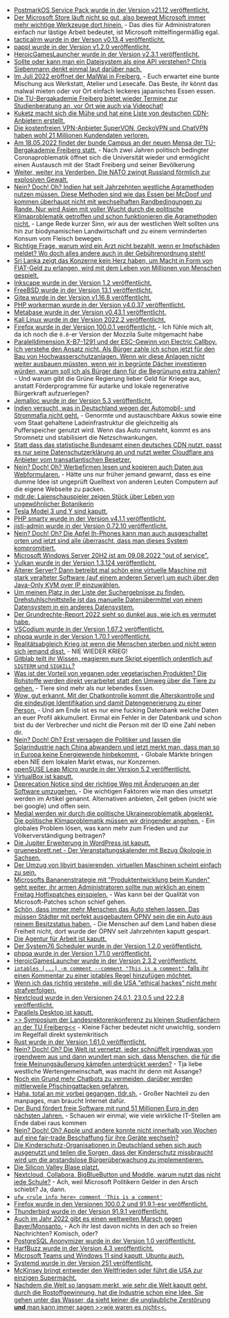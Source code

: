 * [PostmarkOS Service Pack wurde in der Version v21.12 veröffentlicht.](https://postmarketos.org/blog/2022/05/15/v21.12.5-release/)
* [Der Microsoft Store läuft nicht so gut, also bewegt Microsoft immer mehr wichtige Werkzeuge dort hinein.](https://www.bleepingcomputer.com/news/microsoft/windows-admins-frustrated-by-quick-assist-moving-to-microsoft-store/) - Das dies für Administratoren einfach nur lästige Arbeit bedeutet, ist Microsoft mittelfingermäßig egal.
* [tacticalrm wurde in der Verson v0.13.4 veröffentlicht.](https://github.com/amidaware/tacticalrmm/releases/tag/v0.13.4)
* [pappl wurde in der Version v1.2.0 veröffentlicht.](https://github.com/michaelrsweet/pappl/releases/tag/v1.2.0)
* [HeroicGamesLauncher wurde in der Version v2.3.1 veröffentlicht.](https://github.com/Heroic-Games-Launcher/HeroicGamesLauncher/releases/tag/v2.3.1)
* [Sollte oder kann man ein Dateisystem als eine API verstehen? Chris Siebenmann denkt einmal laut darüber nach.](https://utcc.utoronto.ca/~cks/space/blog/tech/FilesystemVersusAPI)
* [Im Juli 2022 eröffnet der MalWal in Freiberg.](https://malwal.de/) - Euch erwartet eine bunte Mischung aus Werkstatt, Atelier und Lesecafe. Das Beste, ihr könnt das malwal mieten oder vor Ort einfach leckeres japanisches Essen essen.
* [Die TU-Bergakademie Freiberg bietet wieder Termine zur Studienberatung an, vor Ort wie auch via Videochat!](https://tu-freiberg.de/presse/studieren-aber-was-die-kommenden-termine-zur-studienberatung-im-ueberblick)
* [Kuketz macht sich die Mühe und hat eine Liste von deutschen CDN-Anbietern erstellt.](https://www.kuketz-blog.de/cloudflare-cdn-alternativen-aus-deutschland-europa/)
* [Die kostenfreien VPN-Anbieter SuperVON, GeckoVPN und ChatVPN haben wohl 21 Millionen Kundendaten verloren.](https://www.borncity.com/blog/2022/05/16/21-million-vpn-user-records-durchgesickert-vpn-am-ende/)
* [Am 18.05.2022 findet der bunde Campus an der neuen Mensa der TU-Bergakademie Freiberg statt.](https://tu-freiberg.de/presse/fruehlingsfest-auf-dem-campus-universitaet-laedt-ein) - Nach zwei Jahren politisch bedingter Coronaproblematik öffnet sich die Universität wieder und ermöglicht einen Austausch mit der Stadt Freiberg und seiner Bevölkerung
* [Weiter, weiter ins Verderben. Die NATO zwingt Russland förmlich zur explosiven Gewalt.](https://blog.fefe.de/?ts=9c7cdaf6)
* [Nein? Doch! Oh? Indien hat seit Jahrzehnten westliche Agramethoden nutzen müssen. Diese Methoden sind wie das Essen bei McDoof und kommen überhaupt nicht mit wechselhaften Randbedingungen zu Rande. Nur wird Asien mit voller Wucht durch die politische Klimaproblematik getroffen und schon funktionieren die Agramethoden nicht.](https://blog.fefe.de/?ts=9c7cda49) - Lange Rede kurzer Sinn, wir aus der westlichen Welt sollten uns hin zur biodynamischen Landwirtschaft und zu einem verminderten Konsum vom Fleisch bewegen.
* [Richtige Frage, warum wird ein Arzt nicht bezahlt, wenn er Impfschäden meldet? Wo doch alles andere auch in der Gebührenordnung steht!](https://weltnetz.tv/story/2659-geimpft-geschaedigt-geaechtet)
* [Sri Lanka zeigt das Konzerne kein Herz haben, um Macht in Form von FIAT-Geld zu erlangen, wird mit dem Leben von Millionen von Menschen gespielt.](https://blog.fefe.de/?ts=9c7c7ef4)
* [Inkscape wurde in der Version 1.2 veröffentlicht.](https://www.phoronix.com/scan.php?page=news_item&px=Inkscape-1.2-Released)
* [FreeBSD wurde in der Version 13.1 veröffentlicht.](https://www.phoronix.com/scan.php?page=news_item&px=FreeBSD-13.1-Released)
* [Gitea wurde in der Version v1.16.8 veröffentlicht.](https://github.com/go-gitea/gitea/releases/tag/v1.16.8)
* [PHP workerman wurde in der Version v4.0.37 veröffentlicht.](https://github.com/walkor/workerman/releases/tag/v4.0.37)
* [Metabase wurde in der Version v0.43.1 veröffentlicht.](https://github.com/metabase/metabase/releases/tag/v0.43.1)
* [Kali Linux wurde in der Version 2022.2 veröffentlicht.](https://www.bleepingcomputer.com/news/security/kali-linux-20222-released-with-10-new-tools-wsl-improvements-and-more/)
* [Firefox wurde in der Version 100.0.1 veröffentlicht.](https://www.borncity.com/blog/2022/05/16/firefox-100-0-1-freigegeben/) - Ich fühle mich alt, da ich noch die `0.8`-er Version der Mozzila Suite mitgemacht habe
* [Paralelldimension X-B7-1291 und der ESC-Gewinn von Electric Callboy.](https://www.der-postillon.com/2022/05/12-points-to-germany.html)
* [Ich verstehe den Ansatz nicht. Als Bürger zahle ich schon jetzt für den Bau von Hochwasserschutzanlagen. Wenn wir diese Anlagen nicht weiter ausbauen müssten, wenn wir in begrünte Dächer investieren würden, warum soll ich als Bürger dann für die Begrünung extra zahlen?](https://www.sonnenseite.com/de/umwelt/wert-begruenter-daecher/) - Und warum gibt die Grüne Regierung lieber Geld für Kriege aus, anstatt Förderprogramme für autarke und lokale regenerative Bürgerkraft aufzuerlegen?
* [Jemalloc wurde in der Version 5.3 veröffentlicht.](https://www.phoronix.com/scan.php?page=news_item&px=Jemalloc-5.3-Released)
* [Indien versucht, was in Deutschland wegen der Automobil- und Strommafia nicht geht.](https://www.sonnenseite.com/de/mobilitaet/wechselakkus-fuer-pkw/) - Genormte und austauschbare Akkus sowie eine vom Staat gehaltene Ladeinfrastruktur die gleichzeitig als Pufferspeicher genutzt wird. Wenn das Auto rumsteht, kommt es ans Stromnetz und stabilisiert die Netzschwankungen.
* [Statt dass das statistische Bundesamt einen deutsches CDN nutzt, passt es nur seine Datenschutzerklärung an und nutzt weiter Cloudflare ans Anbieter vom transatlantischen Besetzer.](https://www.kuketz-blog.de/zensus-2022-wie-das-statistische-bundesamt-vertrauen-verspielt/)
* [Nein? Doch! Oh? Werbefirmen lesen und kopieren auch Daten aus Webformularen.](https://blog.fefe.de/?ts=9c7d4bcf) - Hätte uns nur früher jemand gewarnt, dass es eine dumme Idee ist ungeprüft Quelltext von anderen Leuten Computern auf die eigene Webseite zu packen.
* [mdr.de: Laienschauspieler zeigen Stück über Leben von ungewöhnlicher Botanikerin](https://www.mdr.de/nachrichten/sachsen/chemnitz/freiberg/buergerbuehne-siebenlehn-theater-amalie-dietrich-100.html)
* [Tesla Model 3 und Y sind kaputt.](https://www.bleepingcomputer.com/news/security/hackers-can-steal-your-tesla-model-3-y-using-new-bluetooth-attack/)
* [PHP smarty wurde in der Version v4.1.1 veröffentlicht.](https://github.com/smarty-php/smarty/releases/tag/v4.1.1)
* [jisti-admin wurde in der Version 0.72.10 veröffentlicht.](https://github.com/H2-invent/jitsi-admin/releases/tag/0.72.10)
* [Nein? Doch! Oh? Die Apfel Ih-Phones kann man auch ausgeschaltet orten und jetzt sind alle überrascht, dass man dieses System kompromitiert.](https://www.borncity.com/blog/2022/05/18/forscher-malware-kann-auf-ausgeschalteten-iphones-laufen/)
* [Microsoft Windows Server 20H2 ist am 09.08.2022 "out of service".](https://www.bleepingcomputer.com/news/microsoft/microsoft-windows-server-20h2-reaches-end-of-service-in-august/)
* [Vulkan wurde in der Version 1.3.124 veröffentlicht.](https://www.phoronix.com/scan.php?page=news_item&px=Vulkan-1.3.214)
* [Älterer Server? Dann betreibt mal schön eine virtuelle Maschine mit stark veralteter Software (auf einem anderen Server) um euch über den Java-Only KVM over IP einzuwählen.](https://utcc.utoronto.ca/~cks/space/blog/sysadmin/SerialConsolesUnappealing)
* [Um meinen Platz in der Liste der Suchergebnisse zu finden. Drehstuhlschnittstelle ist das manuelle Datenübermittel von einem Datensystem in ein anderes Datensystem.](https://blog.fefe.de/?ts=9c7a6032)
* [Der Grundrechte-Report 2022 sieht so dunkel aus, wie ich es vermutet habe.](https://freiheitsrechte.org/grundrechte-report-2022/)
* [VSCodium wurde in der Version 1.67.2 veröffentlicht.](https://github.com/VSCodium/vscodium/releases/tag/1.67.2)
* [phpqa wurde in der Version 1.70.1 veröffentlicht.](https://github.com/jakzal/phpqa/releases/tag/v1.70.1)
* [Realitätsabgleich Krieg ist wenn die Menschen sterben und nicht wenn sich jemand disst.](https://blog.fefe.de/?ts=9c7bb05b) - NIE WIEDER KRIEG!
* [Gitblab teilt ihr Wissen, reagieren eure Skript eigentlich ordentlich auf `SIGTERM` und `SIGKILL`?](https://blog.fefe.de/?ts=9c7bcc7e)
* [Was ist der Vorteil von veganen oder vegetarischen Produkten? Die Rohstoffe werden direkt verarbeitet statt den Umweg über die Tiere zu gehen.](https://www.careelite.de/veganer-fleischersatz-ungesund/) - Tiere sind mehr als nur lebendes Essen.
* [Wow, gut erkannt. Mit der Chatkontrolle kommt die Alterskontrolle und die eindeutige Identifikation und damit Datengenerierung zu einer Person.](https://netzpolitik.org/2022/grooming-mit-der-chatkontrolle-droht-die-alterskontrolle/) - Und am Ende ist es nur eine fucking Datenbank welche Daten an euer Profil akkumuliert. Einmal ein Fehler in der Datenbank und schon bist du der Verbrecher und nicht die Person mit der ID eine Zahl neben dir.
* [Nein? Doch! Oh? Erst versagen die Politiker und lassen die Solarindustrie nach China abwandern und jetzt merkt man, dass man so in Europa keine Energiewende hinbekommt.](https://www.sonnenseite.com/de/wirtschaft/europas-solarbranche-abhaengig-von-chinas-sonne/) - Globale Märkte bringen eben NIE dem lokalen Markt etwas, nur Konzernen.
* [openSUSE Leap Micro wurde in der Version 5.2 veröffentlicht.](https://lwn.net/Articles/895668/)
* [VirtualBox ist kaputt.](https://www.phoronix.com/scan.php?page=news_item&px=VirtualBox-Leaky-Host-To-Guest)
* [Deprecation Notice sind der richtige Weg mit Änderungen an der Software umzugehen.](https://stitcher.io/blog/dealing-with-deprecations) - Die wichtigen Faktoren wie man dies umsetzt werden im Artikel genannt. Alternativen anbieten, Zeit geben (nicht wie bei google) und offen sein.
* [Medial werden wir durch die politische Ukraineproblematik abgelenkt. Die politische Klimaproblematik müssen wir dringender angehen.](https://www.sonnenseite.com/de/zukunft/wieviel-zeit-bleibt-uns-noch-und-was-sollten-wir-mit-dieser-anfangen/) - Ein globales Problem lösen, was kann mehr zum Frieden und zur Völkerverständigung beitragen?
* [Die Jupiter Erweiterung in WordPress ist kaputt.](https://www.bleepingcomputer.com/news/security/critical-jupiter-wordpress-plugin-flaws-let-hackers-take-over-sites/)
* [gruenesbrett.net - Der Veranstaltungskalender mit Bezug Ökologie in Sachsen.](https://gruenesbrett.net/)
* [Der Umzug von libvirt basierenden, virtuellen Maschinen scheint einfach zu sein.](https://utcc.utoronto.ca/~cks/space/blog/linux/LibvirtMovingSetup)
* [Microsofts Bananenstrategie mit "Produktentwicklung beim Kunden" geht weiter, ihr armen Administratoren sollte nun wirklich an einem Freitag Hotfixpatches einspielen.](https://www.borncity.com/blog/2022/05/20/windows-out-of-band-updates-19-5-2022-fixen-ad-authentifizierungsfehler-und-store-installationsfehler/) - Was kann bei der Qualität von Microsoft-Patches schon schief gehen.
* [Schön, dass immer mehr Menschen das Auto stehen lassen. Das müssen Städter mit perfekt ausgebautem ÖPNV sein die ein Auto aus reinem Besitzstatus haben.](https://www.sonnenseite.com/de/mobilitaet/hohe-spritpreise-fast-jeder-zweite-laesst-auto-oefter-stehen/) - Die Menschen auf dem Land haben diese Freiheit nicht, dort wurde der ÖPNV seit Jahrzehnten kaputt gespart.
* [Die Agentur für Arbeit ist kaputt.](https://www.borncity.com/blog/2022/05/19/datenschutzvorfall-bei-der-agentur-fr-arbeit-fremde-daten-im-portal-einsehbar/)
* [Der System76 Scheduler wurde in der Version 1.2.0 veröffentlicht.](https://github.com/pop-os/system76-scheduler/releases/tag/1.2.0)
* [phpqa wurde in der Version 1.71.0 veröffentlicht.](https://github.com/jakzal/phpqa/releases/tag/v1.71.0)
* [HeroicGamesLauncher wurde in der Version 2.3.2 veröffentlicht.](https://github.com/Heroic-Games-Launcher/HeroicGamesLauncher/releases/tag/v2.3.2)
* [`iptables [...] -m comment --comment "This is a comment"`, falls ihr einen Kommentar zu einer iptables Regel hinzufügen möchtet.](https://www.putorius.net/how-to-add-comments-to-iptables-rules.html)
* [Wenn ich das richtig verstehe, will die USA "ethical hackes" nicht mehr strafverfolgen.](https://www.bleepingcomputer.com/news/security/us-doj-will-no-longer-prosecute-ethical-hackers-under-cfaa/)
* [Nextcloud wurde in den Versionen 24.0.1, 23.0.5 und 22.2.8 veröffentlicht.](https://www.bleepingcomputer.com/news/security/us-doj-will-no-longer-prosecute-ethical-hackers-under-cfaa/)
* [Parallels Desktop ist kaputt.](https://www.borncity.com/blog/2022/05/19/tipp-borderlands-3-diese-woche-gratis/)
* [>> Symposium der Landesrektorenkonferenz zu kleinen Studienfächern an der TU Freiberg<<](https://tu-freiberg.de/presse/symposium-der-landesrektorenkonferenz-zu-kleinen-studienfaechern-an-der-tu-freiberg) - Kleine Fächer bedeutet nicht unwichtig, sondern im Regelfall direkt systemkritisch
* [Rust wurde in der Version 1.61.0 veröffentlicht.](https://blog.rust-lang.org/2022/05/19/Rust-1.61.0.html)
* [Nein? Doch! Oh? Die Welt ist vernetzt, jeder schnüffelt irgendwas von irgendwem aus und dann wundert man sich, dass Menschen, die für die freie Meinungsäußerung kämpfen unterdrückt werden?](https://netzpolitik.org/2022/digitale-unterdrueckung-diktaturen-verfolgen-aktivisten-auf-der-ganzen-welt/) - Tja liebe westliche Wertengemeinschaft, was macht ihr denn mit Assange?
* [Noch ein Grund mehr Chatbots zu vermeiden, darüber werden mittlerweile Pfischingattacken gefahren.](https://www.bleepingcomputer.com/news/security/phishing-websites-now-use-chatbots-to-steal-your-credentials/)
* [Haha, total an mir vorbei gegangen, tldr.sh.](https://tldr.sh/) - Großer Nachteil zu den manpages, man braucht Internet dafür.
* [Der Bund fördert freie Software mit rund 51 Millionen Euro in den nächsten Jahren.](https://www.borncity.com/blog/2022/05/20/haushaltsbeschluss-des-bundestags-einigung-sich-auf-ca-51-millionen-fr-open-source-und-digitaler-souvernitt/) - Schauen wir einmal, wie viele wirkliche IT-Stellen am Ende dabei raus kommen
* [Nein? Doch! Oh? Apple und andere konnte nicht innerhalb von Wochen auf eine fair-trade Beschaffung für ihre Geräte wechseln?](https://netzpolitik.org/2022/reihe-ueber-digitalen-kolonialismus-der-blutige-fussabdruck-unserer-digitalen-geraete/)
* [Die Kinderschutz-Organisationen in Deutschland sehen sich auch ausgenutzt und teilen die Sorgen, dass der Kinderschutz missbraucht wird um die anstandslose Bürgerüberwachung zu implementieren.](https://netzpolitik.org/2022/massenueberwachung-das-sagen-kinderschutz-organisationen-zur-chatkontrolle/)
* [Die Silicon Valley Blase platzt.](https://blog.fefe.de/?ts=9c766460)
* [Nextcloud, Collabora, BigBlueButton und Moddle, warum nutzt das nicht jede Schule?](https://www.kuketz-blog.de/bildungswesen-mit-welchen-alternativen-kann-die-abkehr-von-microsoft-gelingen/) - Ach, weil Microsoft Politikern Gelder in den Arsch schiebt? Ja, dann.
* [`ufw <rule info here> comment 'This is a comment'`](https://www.putorius.net/how-to-add-comments-to-ufw-rules.html)
* [Firefox wurde in den Versionen 100.0.2 und 91.9.1-esr veröffentlicht.](https://www.borncity.com/blog/2022/05/20/firefox-100-0-2-und-91-9-1esr-freigegeben/)
* [Thunderbird wurde in der Version 91.9.1 veröffentlicht.](https://www.borncity.com/blog/2022/05/21/thunderbird-91-9-1/)
* [Auch im Jahr 2022 gibt es einen weltweiten Marsch gegen Bayer/Monsanto.](https://netzfrauen.org/2022/05/21/bayer-19/) - Ach ihr lest davon nichts in den ach so freien Nachrichten? Komisch, oder?
* [PostgreSQL Anonymizer wurde in der Version 1.0 veröffentlicht.](https://www.postgresql.org/about/news/postgresql-anonymizer-10-privacy-by-design-for-postgres-2452/)
* [HarfBuzz wurde in der Version 4.3 veröffentlicht.](https://www.phoronix.com/scan.php?page=news_item&px=HarfBuzz-4.3)
* [Microsoft Teams und Windows 11 sind kaputt, Ubuntu auch.](https://www.borncity.com/blog/2022/05/21/pwn2own-windows-11-teams-ubuntu-alles-gehackt/)
* [Systemd wurde in der Version 251 veröffentlicht.](https://www.phoronix.com/scan.php?page=news_item&px=systemd-251)
* [McKinsey bringt entweder den Weltfrieden oder führt die USA zur einzigen Supermacht.](https://blog.fefe.de/?ts=9c74d281)
* [Nachdem die Welt so langsam merkt, wie sehr die Welt kaputt geht, durch die Rostoffgewinnung, hat die Industrie schon eine Idee. Sie gehen unter das Wasser, da sieht keiner die unglaubliche Zerstörung **und** man kann immer sagen >>wie waren es nicht<<.](https://netzfrauen.org/2022/05/22/deep-sea-mining/)
